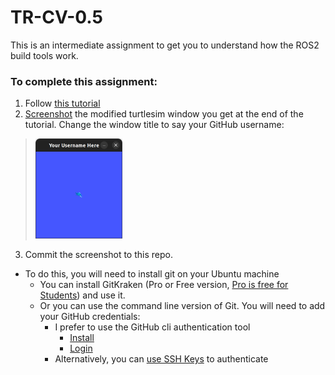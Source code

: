 # TR-CV-0.5

This is an intermediate assignment to get you to understand how the ROS2 build tools work.

### To complete this assignment:

1. Follow [this tutorial](https://docs.ros.org/en/humble/Tutorials/Beginner-Client-Libraries/Creating-A-Workspace/Creating-A-Workspace.html)
2. [Screenshot](https://help.ubuntu.com/stable/ubuntu-help/screen-shot-record.html) the modified turtlesim window you get at the end of the tutorial. Change the window title to say your GitHub username:

> <img src="yourusernamehere.png" style="width: 30%">

3. Commit the screenshot to this repo.
  - To do this, you will need to install git on your Ubuntu machine
    - You can install GitKraken (Pro or Free version, [Pro is free for Students](https://help.gitkraken.com/gitkraken-client/gitkraken-edu-pack/)) and use it.
    - Or you can use the command line version of Git. You will need to add your GitHub credentials:
      - I prefer to use the GitHub cli authentication tool
        - [Install](https://github.com/cli/cli/blob/trunk/docs/install_linux.md)
        - [Login](https://cli.github.com/manual/gh_auth_login)
      - Alternatively, you can [use SSH Keys](https://docs.github.com/en/authentication/connecting-to-github-with-ssh/generating-a-new-ssh-key-and-adding-it-to-the-ssh-agent) to authenticate
